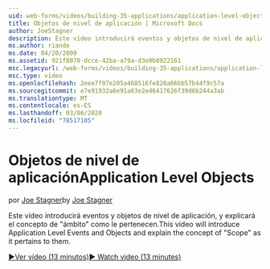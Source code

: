 ```yaml
---
uid: web-forms/videos/building-35-applications/application-level-objects
title: Objetos de nivel de aplicación | Microsoft Docs
author: JoeStagner
description: Este vídeo introducirá eventos y objetos de nivel de aplicación, y explicará el concepto de &quot;ámbito&quot; como le pertenecen.
ms.author: riande
ms.date: 04/20/2009
ms.assetid: 921f8078-dcce-42ba-a79a-d3e0b0922161
msc.legacyurl: /web-forms/videos/building-35-applications/application-level-objects
msc.type: video
ms.openlocfilehash: 2eee7f07e205a468516fe828a66bb57b44f9c57a
ms.sourcegitcommit: e7e91932a6e91a63e2e46417626f39d6b244a3ab
ms.translationtype: MT
ms.contentlocale: es-ES
ms.lasthandoff: 03/06/2020
ms.locfileid: "78517105"
---
```

# <a name="application-level-objects"></a><span data-ttu-id="773b0-103">Objetos de nivel de aplicación</span><span class="sxs-lookup"><span data-stu-id="773b0-103">Application Level Objects</span></span>

<span data-ttu-id="773b0-104">por [Joe Stagner](https://github.com/JoeStagner)</span><span class="sxs-lookup"><span data-stu-id="773b0-104">by [Joe Stagner](https://github.com/JoeStagner)</span></span>

<span data-ttu-id="773b0-105">Este vídeo introducirá eventos y objetos de nivel de aplicación, y explicará el concepto de &quot;ámbito&quot; como le pertenecen.</span><span class="sxs-lookup"><span data-stu-id="773b0-105">This video will introduce Application Level Events and Objects and explain the concept of &quot;Scope&quot; as it pertains to them.</span></span>

[<span data-ttu-id="773b0-106">&#9654;Ver vídeo (13 minutos)</span><span class="sxs-lookup"><span data-stu-id="773b0-106">&#9654; Watch video (13 minutes)</span></span>](https://channel9.msdn.com/Blogs/ASP-NET-Site-Videos/application-level-objects)
